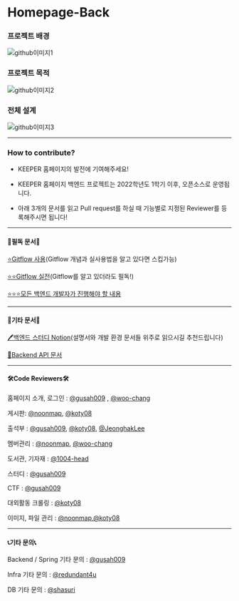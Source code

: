# Homepage-Back

### 프로젝트 배경

![github이미지1](https://user-images.githubusercontent.com/26597702/148182283-1031d562-db6b-48b5-862c-608f6ad1dbb9.png)

### 프로젝트 목적

![github이미지2](https://user-images.githubusercontent.com/26597702/148182288-72db143f-3dff-42a3-a17a-c6a08e63ecca.png)

### 전체 설계

![github이미지3](https://user-images.githubusercontent.com/26597702/148182291-302667d1-9098-40c5-b56c-77facf2bb7e9.png)

---

### How to contribute?
- KEEPER 홈페이지의 발전에 기여해주세요!
- KEEPER 홈페이지 백엔드 프로젝트는 2022학년도 1학기 이후, 오픈소스로 운영됩니다.

- 아래 3개의 문서를 읽고 Pull request를 하실 때 기능별로 지정된 Reviewer를 등록해주시면 됩니다!

---

#### 🔆필독 문서🔆

[⭐Gitflow 사용](https://www.notion.so/git-8fb3cd83a65d493fa1389b8b682eb0b7)(Gitflow 개념과 실사용법을 알고 있다면 스킵가능)

[⭐⭐Gitflow 실전](https://www.notion.so/git-c4952f4ea1b546c6b973b34367cbe272)(Gitflow를 알고 있더라도 필독!)

[⭐⭐⭐모든 백엔드 개발자가 진행해야 할 내용](https://www.notion.so/921c1d8f25d940a594c686b7cf65b821)

---

#### 📖기타 문서📖

[🖊️백엔드 스터디 Notion](https://www.notion.so/Back-End-2341841440a149e78cf26c61e3e4bf26)(설명서와 개발 환경 문서들 위주로 읽으시길 추천드립니다)

[📄Backend API 문서](http://13.209.6.87/docs/keeper.html)

---

#### 🛠️Code Reviewers🛠️

홈페이지 소개, 로그인 : [@gusah009](https://www.github.com/gusah009) , [@woo-chang](https://github.com/woo-chang)

게시판: [@noonmap](https://github.com/noonmap), [@koty08](https://github.com/koty08)

출석부 : [@gusah009](https://www.github.com/gusah009), [@koty08](https://github.com/koty08), [@JeonghakLee](https://github.com/JeonghakLee)

멤버관리 : [@noonmap](https://github.com/noonmap), [@woo-chang](https://github.com/woo-chang)

도서관, 기자재 : [@1004-head](https://github.com/1004-head)

스터디 : [@gusah009](https://www.github.com/gusah009)

CTF : [@gusah009](https://www.github.com/gusah009)

대외활동 크롤링 : [@koty08](https://github.com/koty08)

이미지, 파일 관리 : [@noonmap](https://github.com/noonmap),[@koty08](https://github.com/koty08)


---
#### 📞기타 문의📞

Backend / Spring 기타 문의 : [@gusah009](https://www.github.com/gusah009)

Infra 기타 문의 : [@redundant4u](https://github.com/redundant4u)

DB 기타 문의 : [@shasuri](https://github.com/shasuri)